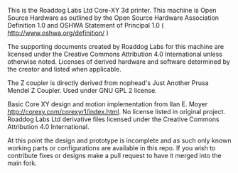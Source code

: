 This is the Roaddog Labs Ltd Core-XY 3d printer.  This machine is Open
Source Hardware as outlined by the Open Source Hardware Association
Definition 1.0 and OSHWA Statement of Principal 1.0  (
http://www.oshwa.org/definition/ )

The supporting documents created by Roaddog Labs for this machine are
licensed under the Creative Commons Attribution 4.0 International unless
otherwise noted.  Licenses of derived hardware and software determined
by the creator and listed when applicable.

The Z coupler is directly derived from nophead's Just Another Prusa Mendel Z Coupler.  Used under GNU GPL 2 license.

Basic Core XY design and motion implementation from Ilan E. Moyer http://corexy.com/corexyr1/index.html. No license listed in original project. Roaddog Labs Ltd derivative files licensed under the Creative Commons Attribution 4.0 International.

At this point the design and prototype is incomplete and as such only
known working parts or configurations are available in this repo.  If
you wish to contribute fixes or designs make a pull request to have it
merged into the main fork.

